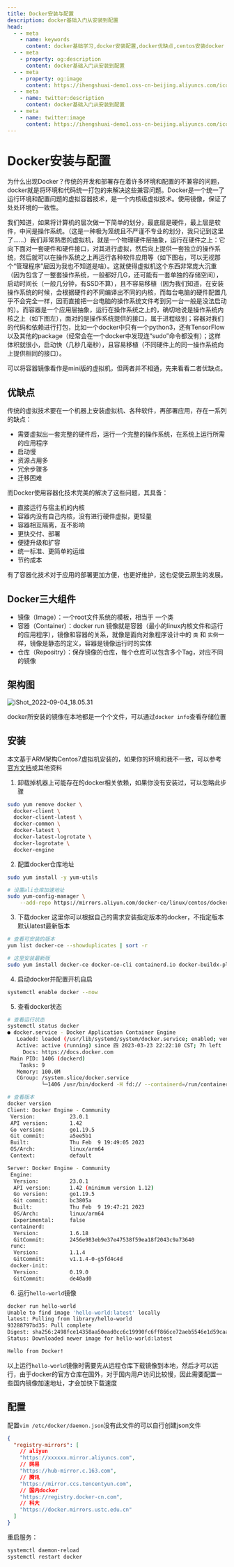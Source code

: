 ```yaml
---
title: Docker安装与配置
description: docker基础入门从安装到配置
head:
  - - meta
    - name: keywords
      content: docker基础学习,docker安装配置,docker优缺点,centos安装docker
  - - meta
    - property: og:description
      content: docker基础入门从安装到配置
  - - meta
    - property: og:image
      content: https://ihengshuai-demo1.oss-cn-beijing.aliyuncs.com/icon-docker.png
  - - meta
    - name: twitter:description
      content: docker基础入门从安装到配置
  - - meta
    - name: twitter:image
      content: https://ihengshuai-demo1.oss-cn-beijing.aliyuncs.com/icon-docker.png
---
```


# Docker安装与配置

为什么出现Docker？传统的开发和部署存在着许多环境和配置的不兼容的问题，docker就是将环境和代码统一打包的来解决这些兼容问题。Docker是一个统一了运行环境和配置问题的虚拟容器技术，是一个内核级虚拟技术。使用镜像，保证了处处环境的一致性。

我们知道，如果将计算机的层次做一下简单的划分，最底层是硬件，最上层是软件，中间是操作系统。（这是一种极为笼统且不严谨不专业的划分，我只记到这里了……）我们非常熟悉的虚拟机，就是一个物理硬件层抽象，运行在硬件之上：它向下面对一套硬件和硬件接口，对其进行虚拟，然后向上提供一套独立的操作系统，然后就可以在操作系统之上再运行各种软件应用等（如下图右，可以无视那个“管理程序”层因为我也不知道是啥）。这就使得虚拟机这个东西非常庞大沉重（因为包含了一整套操作系统，一般都好几G，还可能有一套单独的存储空间），启动时间长（一般几分钟，有SSD不算），且不容易移植（因为我们知道，在安装操作系统的时候，会根据硬件的不同编译出不同的内核，而每台电脑的硬件配置几乎不会完全一样，因而直接把一台电脑的操作系统文件考到另一台一般是没法启动的）。而容器是一个应用层抽象，运行在操作系统之上的，确切地说是操作系统内核之上（如下图左），面对的是操作系统提供的接口，属于进程级别；容器对我们的代码和依赖进行打包，比如一个docker中只有一个python3，还有TensorFlow以及其他的package（经常会在一个docker中发现连“sudo”命令都没有）；这样体积就很小，启动快（几秒几毫秒），且容易移植（不同硬件上的同一操作系统向上提供相同的接口）。

可以将容器镜像看作是mini版的虚拟机，但两者并不相通，先来看看二者优缺点。

## 优缺点
传统的虚拟技术要在一个机器上安装虚拟机、各种软件，再部署应用，存在一系列的缺点：
- 需要虚拟出一套完整的硬件后，运行一个完整的操作系统，在系统上运行所需的应用程序
- 启动慢
- 资源占用多
- 冗余步骤多
- 迁移困难

而Docker使用容器化技术完美的解决了这些问题，其具备：
- 直接运行与宿主机的内核
- 容器内没有自己内核，没有进行硬件虚拟，更轻量
- 容器相互隔离，互不影响
- 更快交付、部署
- 便捷升级和扩容
- 统一标准、更简单的运维
- 节约成本

有了容器化技术对于应用的部署更加方便，也更好维护，这也促使云原生的发展。

## Docker三大组件
- 镜像（Image）：一个root文件系统的模板，相当于 一个类
- 容器（Container）：docker run 镜像就是容器（最小的linux内核文件和运行的应用程序），镜像和容器的关系，就像是面向对象程序设计中的 `类` 和 `实例`一样，镜像是静态的定义，容器是镜像运行时的实体
- 仓库（Repositry）：保存镜像的仓库，每个仓库可以包含多个Tag，对应不同的镜像

## 架构图
![iShot_2022-09-04_18.05.31](https://ihengshuai-demo1.oss-cn-beijing.aliyuncs.com/iShot_2022-09-04_18.05.31.png)

docker所安装的镜像在本地都是一个个文件，可以通过`docker info`查看存储位置

## 安装
本文基于ARM架构Centos7虚拟机安装的，如果你的环境和我不一致，可以参考[官方文档](https://docs.docker.com/engine/install/)或其他资料

1. 卸载掉机器上可能存在的docker相关依赖，如果你没有安装过，可以忽略此步骤
```sh
sudo yum remove docker \
  docker-client \
  docker-client-latest \
  docker-common \
  docker-latest \
  docker-latest-logrotate \
  docker-logrotate \
  docker-engine
```

2. 配置docker仓库地址
```sh
sudo yum install -y yum-utils

# 设置ali仓库加速地址
sudo yum-config-manager \
    --add-repo https://mirrors.aliyun.com/docker-ce/linux/centos/docker-ce.repo
```

3. 下载docker
这里你可以根据自己的需求安装指定版本的docker，不指定版本默认latest最新版本
```sh
# 查看可安装的版本
yum list docker-ce --showduplicates | sort -r

# 这里安装最新版
sudo yum install docker-ce docker-ce-cli containerd.io docker-buildx-plugin docker-compose-plugin
```

4. 启动docker并配置开机自启
```sh
systemctl enable docker --now
```

5. 查看docker状态
```sh
# 查看运行状态
systemctl status docker
● docker.service - Docker Application Container Engine
   Loaded: loaded (/usr/lib/systemd/system/docker.service; enabled; vendor preset: disabled)
   Active: active (running) since 四 2023-03-23 22:22:10 CST; 7h left
     Docs: https://docs.docker.com
 Main PID: 1406 (dockerd)
    Tasks: 9
   Memory: 100.0M
   CGroup: /system.slice/docker.service
           └─1406 /usr/bin/dockerd -H fd:// --containerd=/run/containerd/containerd.sock

# 查看版本
docker version
Client: Docker Engine - Community
 Version:           23.0.1
 API version:       1.42
 Go version:        go1.19.5
 Git commit:        a5ee5b1
 Built:             Thu Feb  9 19:49:05 2023
 OS/Arch:           linux/arm64
 Context:           default

Server: Docker Engine - Community
 Engine:
  Version:          23.0.1
  API version:      1.42 (minimum version 1.12)
  Go version:       go1.19.5
  Git commit:       bc3805a
  Built:            Thu Feb  9 19:47:21 2023
  OS/Arch:          linux/arm64
  Experimental:     false
 containerd:
  Version:          1.6.18
  GitCommit:        2456e983eb9e37e47538f59ea18f2043c9a73640
 runc:
  Version:          1.1.4
  GitCommit:        v1.1.4-0-g5fd4c4d
 docker-init:
  Version:          0.19.0
  GitCommit:        de40ad0
```

6. 运行`hello-world`镜像
```sh
docker run hello-world
Unable to find image 'hello-world:latest' locally
latest: Pulling from library/hello-world
93288797bd35: Pull complete
Digest: sha256:2498fce14358aa50ead0cc6c19990fc6ff866ce72aeb5546e1d59caac3d0d60f
Status: Downloaded newer image for hello-world:latest

Hello from Docker!
```
以上运行`hello-world`镜像时需要先从远程仓库下载镜像到本地，然后才可以运行，由于docker的官方仓库在国外，对于国内用户访问比较慢，因此需要配置一些国内镜像加速地址，才会加快下载速度

## 配置
配置`vim /etc/docker/daemon.json`没有此文件的可以自行创建json文件
```json
{
  "registry-mirrors": [
  	// aliyun
    "https://xxxxxx.mirror.aliyuncs.com",
    // 网易
    "https://hub-mirror.c.163.com",
    // 腾讯
    "https://mirror.ccs.tencentyun.com",
    // 国内docker
    "https://registry.docker-cn.com",
    // 科大
    "https://docker.mirrors.ustc.edu.cn"
  ]
}
```

重启服务：
```sh
systemctl daemon-reload
systemctl restart docker
```


<Reward />
<Gitalk />







